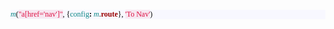 <pre style="background-color:#f8f8ff;color:#000000;font-family:'Menlo';font-size:9.0pt;"><span style="color:#108888;font-style:italic;">m</span>(<span style="color:#dd1144;background-color:#f7e7f1;">"a[href='nav']"</span>, {<span style="color:#108888;">config</span><span style="font-weight:bold;">: </span><span style="color:#108888;font-style:italic;">m</span>.<span style="color:#990000;font-weight:bold;">route</span>}, <span style="color:#dd1144;background-color:#f7e7f1;">'To Nav'</span>)</pre>
